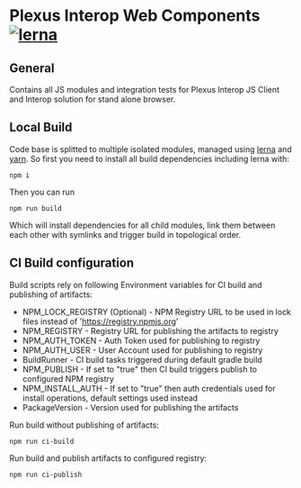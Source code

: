 
# Plexus Interop Web Components [![lerna](https://img.shields.io/badge/maintained%20with-lerna-cc00ff.svg)](https://lernajs.io/)

## General 

Contains all JS modules and integration tests for Plexus Interop JS Client and Interop solution for stand alone browser.

## Local Build

Code base is splitted to multiple isolated modules, managed using [lerna](https://lernajs.io/) and [yarn](https://yarnpkg.com). So first you need to install all build dependencies including lerna with: 

```
npm i
```
Then you can run 
```
npm run build
```
Which will install dependencies for all child modules, link them between each other with symlinks and trigger build in topological order.

## CI Build configuration

Build scripts rely on following Environment variables for CI build and publishing of artifacts:

- NPM_LOCK_REGISTRY (Optional) - NPM Registry URL to be used in lock files instead of 'https://registry.npmjs.org'
- NPM_REGISTRY - Registry URL for publishing the artifacts to registry
- NPM_AUTH_TOKEN - Auth Token used for publishing to registry
- NPM_AUTH_USER - User Account used for publishing to registry
- BuildRunner - CI build tasks triggered during default gradle build 
- NPM_PUBLISH - If set to "true" then CI build triggers publish to configured NPM registry
- NPM_INSTALL_AUTH - If set to "true" then auth credentials used for install operations, default settings used instead
- PackageVersion - Version used for publishing the artifacts

Run build without publishing of artifacts:

```
npm run ci-build
```

Run build and publish artifacts to configured registry:

```
npm run ci-publish
```